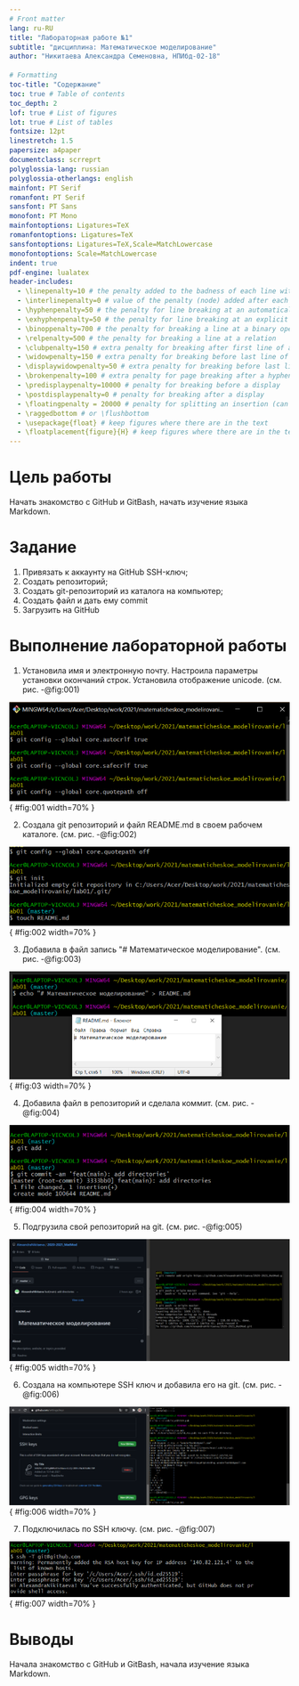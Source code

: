 ```yaml
---
# Front matter
lang: ru-RU
title: "Лабораторная работе №1"
subtitle: "дисциплина: Математическое моделирование"
author: "Никитаева Александра Семеновна, НПИбд-02-18"

# Formatting
toc-title: "Содержание"
toc: true # Table of contents
toc_depth: 2
lof: true # List of figures
lot: true # List of tables
fontsize: 12pt
linestretch: 1.5
papersize: a4paper
documentclass: scrreprt
polyglossia-lang: russian
polyglossia-otherlangs: english
mainfont: PT Serif
romanfont: PT Serif
sansfont: PT Sans
monofont: PT Mono
mainfontoptions: Ligatures=TeX
romanfontoptions: Ligatures=TeX
sansfontoptions: Ligatures=TeX,Scale=MatchLowercase
monofontoptions: Scale=MatchLowercase
indent: true
pdf-engine: lualatex
header-includes:
  - \linepenalty=10 # the penalty added to the badness of each line within a paragraph (no associated penalty node) Increasing the value makes tex try to have fewer lines in the paragraph.
  - \interlinepenalty=0 # value of the penalty (node) added after each line of a paragraph.
  - \hyphenpenalty=50 # the penalty for line breaking at an automatically inserted hyphen
  - \exhyphenpenalty=50 # the penalty for line breaking at an explicit hyphen
  - \binoppenalty=700 # the penalty for breaking a line at a binary operator
  - \relpenalty=500 # the penalty for breaking a line at a relation
  - \clubpenalty=150 # extra penalty for breaking after first line of a paragraph
  - \widowpenalty=150 # extra penalty for breaking before last line of a paragraph
  - \displaywidowpenalty=50 # extra penalty for breaking before last line before a display math
  - \brokenpenalty=100 # extra penalty for page breaking after a hyphenated line
  - \predisplaypenalty=10000 # penalty for breaking before a display
  - \postdisplaypenalty=0 # penalty for breaking after a display
  - \floatingpenalty = 20000 # penalty for splitting an insertion (can only be split footnote in standard LaTeX)
  - \raggedbottom # or \flushbottom
  - \usepackage{float} # keep figures where there are in the text
  - \floatplacement{figure}{H} # keep figures where there are in the text
---
```


# Цель работы

Начать знакомство с GitHub и GitBash, начать изучение языка Markdown.

# Задание

1. Привязать к аккаунту на GitHub SSH-ключ;
2. Создать репозиторий;
3. Создать git-репозиторий из каталога на компьютер;
4. Создать файл и дать ему commit
5. Загрузить на GitHub


# Выполнение лабораторной работы

1. Установила имя и электронную почту. Настроила параметры установки окончаний строк. 
Установила отображение unicode. (см. рис. -@fig:001)

![Подготовка к работе с git](image/1.png){ #fig:001 width=70% }

2. Создала git репозиторий и файл README.md в своем рабочем каталоге. (см. рис. -@fig:002)

![Создание репозитория и файла](image/2.png){ #fig:002 width=70% }

3. Добавила в файл запись "# Математическое моделирование". (см. рис. -@fig:003)

![Запись в файл](image/3.png){ #fig:03 width=70% }

4. Добавила файл в репозиторий и сделала коммит. (см. рис. -@fig:004)

![Добавление файла в репозиторий, коммит](image/4.png){ #fig:004 width=70% }

5. Подгрузила свой репозиторий на git. (см. рис. -@fig:005)

![Пуш на git](image/5.png){ #fig:005 width=70% }

6. Создала на компьютере SSH ключ и добавила его на git. (см. рис. -@fig:006)

![Создание SSH ключа](image/6.png){ #fig:006 width=70% }

7. Подключилась по SSH ключу. (см. рис. -@fig:007)

![Подключение по SSH ключу](image/7.png){ #fig:007 width=70% }

# Выводы

Начала знакомство с GitHub и GitBash, начала изучение языка Markdown.
